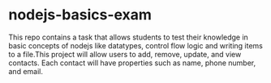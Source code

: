 # nodejs-basics-exam
This repo contains a task that allows students to test their knowledge in basic concepts of nodejs like datatypes, control flow logic and writing items to a file.This project will allow users to add, remove, update, and view contacts. Each contact will have properties such as name, phone number, and email. 
